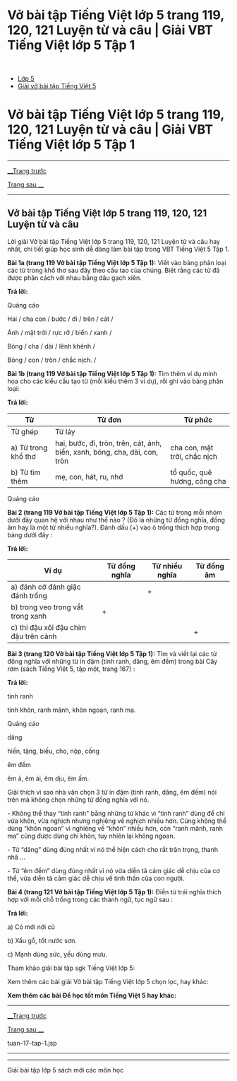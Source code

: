# Vở bài tập Tiếng Việt lớp 5 trang 119, 120, 121 Luyện từ và câu | Giải VBT Tiếng Việt lớp 5 Tập 1

﻿

  * [Lớp 5](https://vietjack.com/series/lop-5.jsp)
  * [Giải vở bài tập Tiếng Việt 5](https://vietjack.com/giai-vo-bai-tap-tieng-viet-5/index.jsp)



# Vở bài tập Tiếng Việt lớp 5 trang 119, 120, 121 Luyện từ và câu | Giải VBT Tiếng Việt lớp 5 Tập 1

* * *

[__Trang trước](https://vietjack.com/giai-vo-bai-tap-tieng-viet-5/tuan-17-tap-1.jsp)

[Trang sau __](https://vietjack.com/giai-vo-bai-tap-tieng-viet-5/tuan-17-tap-1.jsp)

* * *

## Vở bài tập Tiếng Việt lớp 5 trang 119, 120, 121 Luyện từ và câu

Lời giải Vở bài tập Tiếng Việt lớp 5 trang 119, 120, 121 Luyện từ và câu hay nhất, chi tiết giúp học sinh dễ dàng làm bài tập trong VBT Tiếng Việt 5 Tập 1.

**Bài 1a (trang 119 Vở bài tập Tiếng Việt lớp 5 Tập 1):** Viết vào bảng phân loại các từ trong khổ thơ sau đây theo cấu tao của chúng. Biết rằng các từ đã được phân cách với nhau bằng dâu gạch xiên.

**Trả lời:**

Quảng cáo

Hai / cha con / bước / đi / trên / cát / 

Ánh / mặt trời / rực rỡ / biển / xanh / 

Bóng / cha / dài / lênh khênh / 

Bóng / con / tròn / chắc nịch. / 

**Bài 1b (trang 119 Vở bài tập Tiếng Việt lớp 5 Tập 1):** Tìm thêm ví dụ minh họa cho các kiểu cấu tạo từ (mỗi kiểu thêm 3 ví dụ), rồi ghi vào bảng phân loại:

**Trả lời:**

Từ | Từ đơn | Từ phức  
---|---|---  
Từ ghép | Từ láy  
a) Từ trong khổ thơ | hai, bước, đi, tròn, trên, cát, ánh, biển, xanh, bóng, cha, dài, con, tròn | cha con, mặt trời, chắc nịch | rực rỡ, lênh khênh  
b) Từ tìm thêm | mẹ, con, hát, ru, nhớ | tổ quốc, quê hương, công cha | bụ bẫm, lộng lẫy, long lanh  
  
Quảng cáo

**Bài 2 (trang 119 Vở bài tập Tiếng Việt lớp 5 Tập 1):** Các từ trong mỗi nhóm dưới đây quan hệ với nhau như thế nào ? (Đó là những từ đổng nghĩa, đồng âm hay là một từ nhiều nghĩa?). Đánh dấu (+) vào ô trống thích hợp trong bảng dưới đây :

**Trả lời:**

Ví dụ | Từ đồng nghĩa | Từ nhiều nghĩa | Từ đồng âm  
---|---|---|---  
a) đánh cờ đánh giặc  đánh trống |  | + |   
b) trong veo trong vắt trong xanh | + |  |   
c) thi đậu xôi đậu chim đậu trên cành |  |  | +  
  
**Bài 3 (trang 120 Vở bài tập Tiếng Việt lớp 5 Tập 1):** Tìm và viết lại các từ đồng nghĩa với những từ in đậm (tinh ranh, dâng, êm đềm) trong bài Cây rơm (sách Tiếng Việt 5, tập một, trang 167) :

**Trả lời:**

tinh ranh 

tinh khôn, ranh mãnh, khôn ngoan, ranh ma. 

Quảng cáo

dâng 

hiến, tặng, biếu, cho, nộp, cống 

êm đềm 

êm ả, êm ái, êm dịu, êm ấm.

Giải thích vì sao nhà văn chọn 3 từ in đậm (tinh ranh, dâng, êm đềm) nói trên mà không chọn những từ đồng nghĩa với nó. 

\- Không thể thay “tinh ranh" bằng những từ khác vì “tinh ranh” dùng để chỉ vừa khôn, vừa nghịch nhưng nghiêng về nghịch nhiều hơn. Cũng không thể dùng “khôn ngoan” vì nghiêng về “khôn” nhiều hơn, còn “ranh mãnh, ranh ma” cũng được dùng chỉ khôn, tuy nhiên lại không ngoan. 

\- Từ “dâng” dùng đúng nhất vì nó thể hiện cách cho rất trân trọng, thanh nhã ... 

\- Từ “êm đềm” dùng đúng nhất vì nó vừa diễn tả cảm giác dễ chịu của cơ thể, vừa diễn tả cảm giác dễ chịu về tinh thần của con người. 

**Bài 4 (trang 121 Vở bài tập Tiếng Việt lớp 5 Tập 1):** Điền từ trái nghĩa thích hợp với mỗi chỗ trống trong các thành ngữ, tục ngữ sau :

**Trả lời:**

a) Có mới nới cũ

b) Xấu gỗ, tốt nước sơn.

c) Mạnh dùng sức, yếu dùng mưu.

Tham khảo giải bài tập sgk Tiếng Việt lớp 5:

Xem thêm các bài giải Vở bài tập Tiếng Việt lớp 5 chọn lọc, hay khác:

**Xem thêm các bài Để học tốt môn Tiếng Việt 5 hay khác:**

* * *

[__Trang trước](https://vietjack.com/giai-vo-bai-tap-tieng-viet-5/tuan-17-tap-1.jsp)

[Trang sau __](https://vietjack.com/giai-vo-bai-tap-tieng-viet-5/tuan-17-tap-1.jsp)

tuan-17-tap-1.jsp

* * *

* * *

Giải bài tập lớp 5 sách mới các môn học

